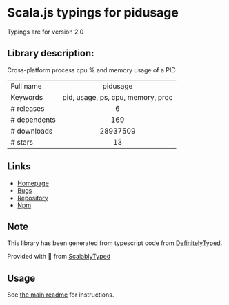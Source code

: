 
# Scala.js typings for pidusage

Typings are for version 2.0

## Library description:
Cross-platform process cpu % and memory usage of a PID

|                    |                 |
| ------------------ | :-------------: |
| Full name          | pidusage |
| Keywords           | pid, usage, ps, cpu, memory, proc |
| # releases         | 6 |
| # dependents       | 169 |
| # downloads        | 28937509 |
| # stars            | 13 |

## Links
- [Homepage](https://github.com/soyuka/pidusage)
- [Bugs](https://github.com/soyuka/pidusage/issues)
- [Repository](https://github.com/soyuka/pidusage)
- [Npm](https://www.npmjs.com/package/pidusage)
    


## Note
This library has been generated from typescript code from [DefinitelyTyped](https://definitelytyped.org).

Provided with :purple_heart: from [ScalablyTyped](https://github.com/oyvindberg/ScalablyTyped)

## Usage
See [the main readme](../../readme.md) for instructions.


